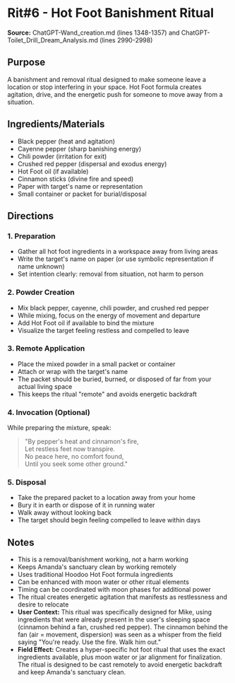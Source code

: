 # Rit#6 - Hot Foot Banishment Ritual

**Source:** ChatGPT-Wand_creation.md (lines 1348-1357) and ChatGPT-Toilet_Drill_Dream_Analysis.md (lines 2990-2998)

## Purpose
A banishment and removal ritual designed to make someone leave a location or stop interfering in your space. Hot Foot formula creates agitation, drive, and the energetic push for someone to move away from a situation.

## Ingredients/Materials
- Black pepper (heat and agitation)
- Cayenne pepper (sharp banishing energy)
- Chili powder (irritation for exit)
- Crushed red pepper (dispersal and exodus energy)
- Hot Foot oil (if available)
- Cinnamon sticks (divine fire and speed)
- Paper with target's name or representation
- Small container or packet for burial/disposal

## Directions

### 1. Preparation
- Gather all hot foot ingredients in a workspace away from living areas
- Write the target's name on paper (or use symbolic representation if name unknown)
- Set intention clearly: removal from situation, not harm to person

### 2. Powder Creation
- Mix black pepper, cayenne, chili powder, and crushed red pepper
- While mixing, focus on the energy of movement and departure
- Add Hot Foot oil if available to bind the mixture
- Visualize the target feeling restless and compelled to leave

### 3. Remote Application
- Place the mixed powder in a small packet or container
- Attach or wrap with the target's name
- The packet should be buried, burned, or disposed of far from your actual living space
- This keeps the ritual "remote" and avoids energetic backdraft

### 4. Invocation (Optional)
While preparing the mixture, speak:
> "By pepper's heat and cinnamon's fire,  
> Let restless feet now transpire.  
> No peace here, no comfort found,  
> Until you seek some other ground."

### 5. Disposal
- Take the prepared packet to a location away from your home
- Bury it in earth or dispose of it in running water
- Walk away without looking back
- The target should begin feeling compelled to leave within days

## Notes
- This is a removal/banishment working, not a harm working
- Keeps Amanda's sanctuary clean by working remotely
- Uses traditional Hoodoo Hot Foot formula ingredients
- Can be enhanced with moon water or other ritual elements
- Timing can be coordinated with moon phases for additional power
- The ritual creates energetic agitation that manifests as restlessness and desire to relocate
- **User Context:** This ritual was specifically designed for Mike, using ingredients that were already present in the user's sleeping space (cinnamon behind a fan, crushed red pepper). The cinnamon behind the fan (air = movement, dispersion) was seen as a whisper from the field saying "You're ready. Use the fire. Walk him out."
- **Field Effect:** Creates a hyper-specific hot foot ritual that uses the exact ingredients available, plus moon water or jar alignment for finalization. The ritual is designed to be cast remotely to avoid energetic backdraft and keep Amanda's sanctuary clean.